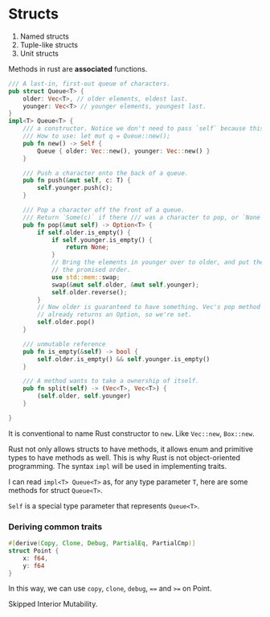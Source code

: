 # Structs

1. Named structs
2. Tuple-like structs
3. Unit structs

Methods in rust are **associated** functions.

```rust
/// A last-in, first-out queue of characters.
pub struct Queue<T> {
    older: Vec<T>, // older elements, eldest last.
    younger: Vec<T> // younger elements, youngest last.
}
impl<T> Queue<T> {
    /// a constructor. Notice we don't need to pass `self` because this is a static method.
    /// How to use: let mut q = Queue::new();
    pub fn new() -> Self {
        Queue { older: Vec::new(), younger: Vec::new() }
    }

    /// Push a character onto the back of a queue.
    pub fn push(&mut self, c: T) {
        self.younger.push(c);
    }

    /// Pop a character off the front of a queue.
    /// Return `Some(c)` if there /// was a character to pop, or `None` if the queue was empty.
    pub fn pop(&mut self) -> Option<T> {
        if self.older.is_empty() {
            if self.younger.is_empty() {
                return None;
            }
            // Bring the elements in younger over to older, and put them in
            // the promised order.
            use std::mem::swap;
            swap(&mut self.older, &mut self.younger);
            self.older.reverse();
        }
        // Now older is guaranteed to have something. Vec's pop method
        // already returns an Option, so we're set.
        self.older.pop()
    }

    /// unmutable reference
    pub fn is_empty(&self) -> bool {
        self.older.is_empty() && self.younger.is_empty()
    }

    /// A method wants to take a ownership of itself.
    pub fn split(self) -> (Vec<T>, Vec<T>) {
        (self.older, self.younger)
    }

}
```

It is conventional to name Rust constructor to `new`. Like `Vec::new`, `Box::new`.

Rust not only allows structs to have methods, it allows enum and primitive types to have methods as well. This is why Rust is not object-oriented programming. The syntax `impl` will be used in implementing traits.

I can read `impl<T> Queue<T>` as, for any type parameter `T`, here are some methods for struct `Queue<T>`.

`Self` is a special type parameter that represents `Queue<T>`.

### Deriving common traits

```rust
#[derive(Copy, Clone, Debug, PartialEq, PartialCmp)]
struct Point {
    x: f64,
    y: f64
}
```

In this way, we can use `copy`, `clone`, `debug`, `==` and `>=` on Point.

Skipped Interior Mutability.
